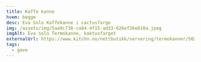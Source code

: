 ```yaml
---
title: Kaffe kanne
hvem: begge
desc: Eva Solo Kaffekanne i cactusfarge
img: /assets/img/5aa9c738-ca84-4f15-ad33-026ef26e810a.jpeg
imgAlt: Eva solo Termokanne, kaktusfarget
externalUrl: https://www.kitchn.no/nettbutikk/servering/termokanner/502832/
tags:
  - gave
---
```

